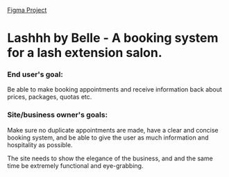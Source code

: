 <a href="https://www.figma.com/file/DCyasEsd4xqWQGmgyDCJ4u/Lashhh-by-Belle?node-id=0%3A1" aria-label="View the figma design for this project." target="_blank">Figma Project</a>

# Lashhh by Belle - A booking system for a lash extension salon.

### End user's goal:

Be able to make booking appointments and receive information back about prices, packages, quotas etc.

### Site/business owner's goals:

Make sure no duplicate appointments are made, have a clear and concise booking system, and be able to give the user as much information and hospitality as possible.

The site needs to show the elegance of the business, and and the same time be extremely functional and eye-grabbing.
